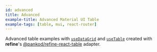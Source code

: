 ```yaml
---
id: advanced
title: Advanced
example-title: Advanced Material UI Table
example-tags: [table, mui, react-router]
---
```


Advanced table examples with [`useDataGrid`](/docs/api-reference/mui/hooks/useDataGrid) and [`useTable`](https://react-table.tanstack.com/) created with **refine**'s [@pankod/refine-react-table](https://github.com/refinedev/refine/tree/master/packages/react-table) adapter.

<CodeSandboxExample path="table-mui-advanced" />
